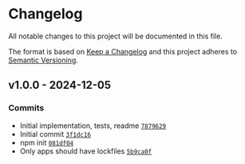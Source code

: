 # Changelog

All notable changes to this project will be documented in this file.

The format is based on [Keep a Changelog](https://keepachangelog.com/en/1.0.0/)
and this project adheres to [Semantic Versioning](https://semver.org/spec/v2.0.0.html).

## v1.0.0 - 2024-12-05

### Commits

- Initial implementation, tests, readme [`7879629`](https://github.com/ljharb/call-bind-apply-helpers/commit/78796290f9b7430c9934d6f33d94ae9bc89fce04)
- Initial commit [`3f1dc16`](https://github.com/ljharb/call-bind-apply-helpers/commit/3f1dc164afc43285631b114a5f9dd9137b2b952f)
- npm init [`081df04`](https://github.com/ljharb/call-bind-apply-helpers/commit/081df048c312fcee400922026f6e97281200a603)
- Only apps should have lockfiles [`5b9ca0f`](https://github.com/ljharb/call-bind-apply-helpers/commit/5b9ca0fe8101ebfaf309c549caac4e0a017ed930)
